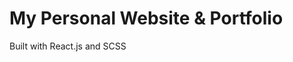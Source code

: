 # My Personal Website & Portfolio

<!-- List icons for tech stack here -->

Built with React.js and SCSS


<!-- ## Live Site -->

<!-- **Hosted via Netlify** -->

<!-- [angelafrancisco.com](https://angelafrancisco.com/) -->

<!-- ## Future Features -->